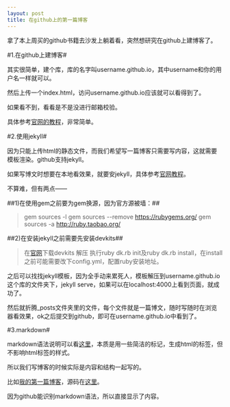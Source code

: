 ```yaml
---
layout: post
title: 在github上的第一篇博客
---
```

拿了本上周买的github书籍去沙发上躺着看，突然想研究在github上建博客了。

#1.在github上建博客#

其实很简单，建个库，库的名字叫username.github.io，其中username和你的用户名一样就可以。

然后上传一个index.html，访问username.github.io应该就可以看得到了。

如果看不到，看看是不是没进行邮箱校验。

具体参考[官网的教程](https://pages.github.com/)，非常简单。

#2.使用jekyll#

因为只能上传html的静态文件，而我们希望写一篇博客只需要写内容，这就需要模板渲染。github支持jekyll。

如果写博文时想要在本地看效果，就要安jekyll，具体参考[官网教程](https://help.github.com/articles/using-jekyll-with-pages/)。

不算难，但有两点——

##1)在使用gem之前要为gem换源，因为官方源被墙：##

>gem sources -l
gem sources --remove https://rubygems.org/
gem sources -a http://ruby.taobao.org/

##2)在安装jekyll之前需要先安装devkits##

>在[官网](http://rubyinstaller.org/downloads)下载devkits
解压
执行ruby dk.rb init及ruby dk.rb install，在install之前可能需要改下config.yml，配置ruby安装地址。

之后可以找找jekyll模板，因为全手动来累死人，模板解压到username.github.io这个库的文件夹下，jekyll serve，如果可以在localhost:4000上看到页面，就成功了。

然后就折腾_posts文件夹里的文件，每个文件就是一篇博文，随时写随时在浏览器看效果，ok之后提交到github，即可在username.github.io中看到了。

#3.markdown#

markdown语法说明可以看[这里](http://wowubuntu.com/markdown/)，本质是用一些简洁的标记，生成html的标签，但不影响html标签的样式。

所以我们写博客的时候实际是内容和结构一起写的。

比如[我的第一篇博客](http://qidafang.github.io/2015/08/18/first-page/)，源码在[这里](https://github.com/qidafang/qidafang.github.io/blob/master/_posts/2015-08-18-first-page.md)。

因为github能识别markdown语法，所以直接显示了内容。
